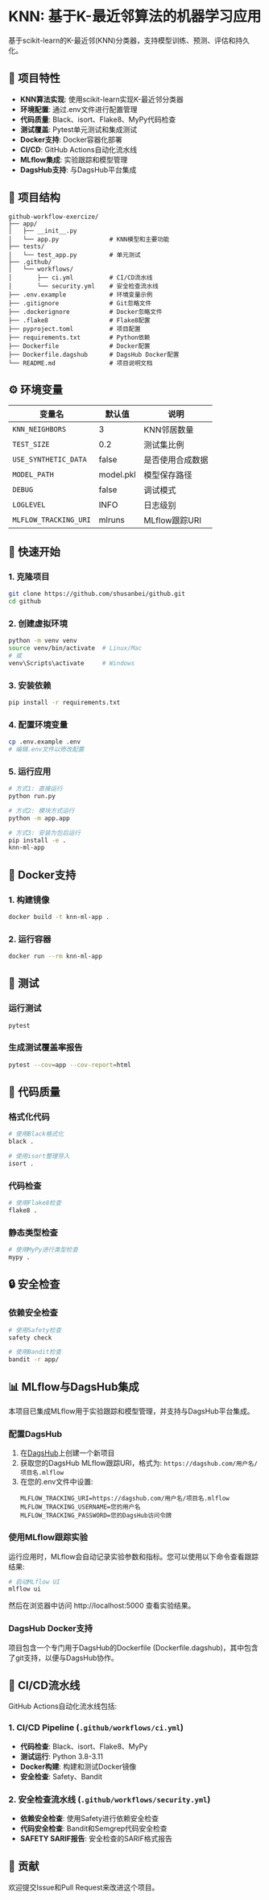 # KNN: 基于K-最近邻算法的机器学习应用

基于scikit-learn的K-最近邻(KNN)分类器，支持模型训练、预测、评估和持久化。

## 🌟 项目特性

- **KNN算法实现**: 使用scikit-learn实现K-最近邻分类器
- **环境配置**: 通过.env文件进行配置管理
- **代码质量**: Black、isort、Flake8、MyPy代码检查
- **测试覆盖**: Pytest单元测试和集成测试
- **Docker支持**: Docker容器化部署
- **CI/CD**: GitHub Actions自动化流水线
- **MLflow集成**: 实验跟踪和模型管理
- **DagsHub支持**: 与DagsHub平台集成

## 📁 项目结构

```
github-workflow-exercize/
├── app/
│   ├── __init__.py
│   └── app.py              # KNN模型和主要功能
├── tests/
│   └── test_app.py         # 单元测试
├── .github/
│   └── workflows/
│       ├── ci.yml          # CI/CD流水线
│       └── security.yml    # 安全检查流水线
├── .env.example            # 环境变量示例
├── .gitignore              # Git忽略文件
├── .dockerignore           # Docker忽略文件
├── .flake8                 # Flake8配置
├── pyproject.toml          # 项目配置
├── requirements.txt        # Python依赖
├── Dockerfile              # Docker配置
├── Dockerfile.dagshub      # DagsHub Docker配置
└── README.md               # 项目说明文档
```

## ⚙️ 环境变量

| 变量名 | 默认值 | 说明 |
|--------|--------|------|
| `KNN_NEIGHBORS` | 3 | KNN邻居数量 |
| `TEST_SIZE` | 0.2 | 测试集比例 |
| `USE_SYNTHETIC_DATA` | false | 是否使用合成数据 |
| `MODEL_PATH` | model.pkl | 模型保存路径 |
| `DEBUG` | false | 调试模式 |
| `LOGLEVEL` | INFO | 日志级别 |
| `MLFLOW_TRACKING_URI` | mlruns | MLflow跟踪URI |

## 🚀 快速开始

### 1. **克隆项目**
```bash
git clone https://github.com/shusanbei/github.git
cd github
```

### 2. **创建虚拟环境**
```bash
python -m venv venv
source venv/bin/activate  # Linux/Mac
# 或
venv\Scripts\activate     # Windows
```

### 3. **安装依赖**
```bash
pip install -r requirements.txt
```

### 4. **配置环境变量**
```bash
cp .env.example .env
# 编辑.env文件以修改配置
```

### 5. **运行应用**
```bash
# 方式1: 直接运行
python run.py

# 方式2: 模块方式运行
python -m app.app

# 方式3: 安装为包后运行
pip install -e .
knn-ml-app
```

## 🐳 Docker支持

### 1. **构建镜像**
```bash
docker build -t knn-ml-app .
```

### 2. **运行容器**
```bash
docker run --rm knn-ml-app
```

## 🧪 测试

### 运行测试
```bash
pytest
```

### 生成测试覆盖率报告
```bash
pytest --cov=app --cov-report=html
```

## 🎨 代码质量

### 格式化代码
```bash
# 使用Black格式化
black .

# 使用isort整理导入
isort .
```

### 代码检查
```bash
# 使用Flake8检查
flake8 .
```

### 静态类型检查
```bash
# 使用MyPy进行类型检查
mypy .
```

## 🔒 安全检查

### 依赖安全检查
```bash
# 使用Safety检查
safety check

# 使用Bandit检查
bandit -r app/
```

## 📊 MLflow与DagsHub集成

本项目已集成MLflow用于实验跟踪和模型管理，并支持与DagsHub平台集成。

### 配置DagsHub

1. 在[DagsHub](https://dagshub.com/)上创建一个新项目
2. 获取您的DagsHub MLflow跟踪URI，格式为: `https://dagshub.com/用户名/项目名.mlflow`
3. 在您的.env文件中设置:
   ```
   MLFLOW_TRACKING_URI=https://dagshub.com/用户名/项目名.mlflow
   MLFLOW_TRACKING_USERNAME=您的用户名
   MLFLOW_TRACKING_PASSWORD=您的DagsHub访问令牌
   ```

### 使用MLflow跟踪实验

运行应用时，MLflow会自动记录实验参数和指标。您可以使用以下命令查看跟踪结果:

```bash
# 启动MLflow UI
mlflow ui
```

然后在浏览器中访问 http://localhost:5000 查看实验结果。

### DagsHub Docker支持

项目包含一个专门用于DagsHub的Dockerfile (Dockerfile.dagshub)，其中包含了git支持，以便与DagsHub协作。

## 🔄 CI/CD流水线

GitHub Actions自动化流水线包括:

### 1. CI/CD Pipeline (`.github/workflows/ci.yml`)
- **代码检查**: Black、isort、Flake8、MyPy
- **测试运行**: Python 3.8-3.11
- **Docker构建**: 构建和测试Docker镜像
- **安全检查**: Safety、Bandit

### 2. 安全检查流水线 (`.github/workflows/security.yml`)
- **依赖安全检查**: 使用Safety进行依赖安全检查
- **代码安全检查**: Bandit和Semgrep代码安全检查
- **SAFETY SARIF报告**: 安全检查的SARIF格式报告

## 🤝 贡献

欢迎提交Issue和Pull Request来改进这个项目。